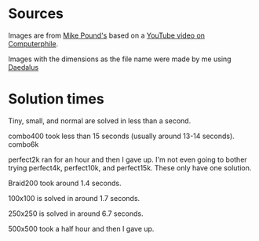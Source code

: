 # Sources

Images are from [Mike Pound's](https://github.com/mikepound/mazesolving) based on a [YouTube video on Computerphile](https://www.youtube.com/watch?v=rop0W4QDOUI).

Images with the dimensions as the file name were made by me using [Daedalus](https://www.astrolog.org/labyrnth/daedalus.htm)

# Solution times

Tiny, small, and normal are solved in less than a second.

combo400 took less than 15 seconds (usually around 13-14 seconds). combo6k

perfect2k ran for an hour and then I gave up. I'm not even going to bother trying perfect4k, perfect10k, and perfect15k. These only have one solution.

Braid200 took around 1.4 seconds.

100x100 is solved in around 1.7 seconds.

250x250 is solved in around 6.7 seconds.

500x500 took a half hour and then I gave up.
